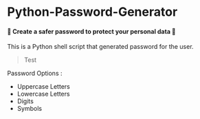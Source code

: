 # Python-Password-Generator
#### 🔑 Create a safer password to protect your personal data 🔑

This is a Python shell script that generated  password for the user.

> Test

Password Options : 
- Uppercase Letters
- Lowercase Letters
- Digits
- Symbols
